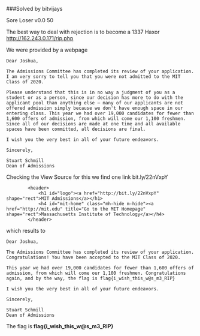 ###Solved by bitvijays

Sore Loser v0.0
50

The best way to deal with rejection is to become a 1337 Haxor
http://162.243.0.171/rip.php

We were provided by a webpage
```
Dear Joshua,

The Admissions Committee has completed its review of your application. I am very sorry to tell you that you were not admitted to the MIT Class of 2020.

Please understand that this is in no way a judgment of you as a student or as a person, since our decision has more to do with the applicant pool than anything else – many of our applicants are not offered admission simply because we don't have enough space in our entering class. This year we had over 19,000 candidates for fewer than 1,600 offers of admission, from which will come our 1,100 freshmen. Since all of our decisions are made at one time and all available spaces have been committed, all decisions are final.

I wish you the very best in all of your future endeavors.

Sincerely,

Stuart Schmill
Dean of Admissions
```

Checking the View Source for this we find one link bit.ly/22nVxpY
```
        <header>
            <h1 id="logo"><a href="http://bit.ly/22nVxpY" shape="rect">MIT Admissions</a></h1>
            <h4 id="mit-home" class="mh-hide m-hide"><a href="http://mit.edu" title="Go to the MIT Homepage" shape="rect">Massachusetts Institute of Technology</a></h4>
        </header>
```

which results to 
```
Dear Joshua,

The Admissions Committee has completed its review of your application. Congratulations! You have been accepted to the MIT Class of 2020.

This year we had over 19,000 candidates for fewer than 1,600 offers of admission, from which will come our 1,100 freshmen. Congratulations again, and by the way, the flag is flag{i_wish_this_w@s_m3_RIP}

I wish you the very best in all of your future endeavors.

Sincerely,

Stuart Schmill
Dean of Admissions
```

The flag is **flag{i_wish_this_w@s_m3_RIP}**
